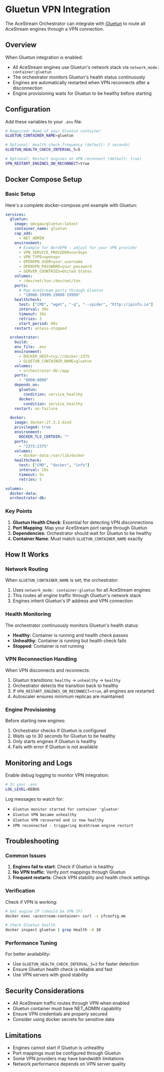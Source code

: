 # Gluetun VPN Integration

The AceStream Orchestrator can integrate with [Gluetun](https://github.com/qdm12/gluetun) to route all AceStream engines through a VPN connection.

## Overview

When Gluetun integration is enabled:
- All AceStream engines use Gluetun's network stack via `network_mode: container:gluetun`
- The orchestrator monitors Gluetun's health status continuously
- Engines are automatically restarted when VPN reconnects after a disconnection
- Engine provisioning waits for Gluetun to be healthy before starting

## Configuration

Add these variables to your `.env` file:

```bash
# Required: Name of your Gluetun container
GLUETUN_CONTAINER_NAME=gluetun

# Optional: Health check frequency (default: 5 seconds)
GLUETUN_HEALTH_CHECK_INTERVAL_S=5

# Optional: Restart engines on VPN reconnect (default: true)
VPN_RESTART_ENGINES_ON_RECONNECT=true
```

## Docker Compose Setup

### Basic Setup

Here's a complete docker-compose.yml example with Gluetun:

```yaml
services:
  gluetun:
    image: qmcgaw/gluetun:latest
    container_name: gluetun
    cap_add:
      - NET_ADMIN
    environment:
      # Example for NordVPN - adjust for your VPN provider
      - VPN_SERVICE_PROVIDER=nordvpn
      - VPN_TYPE=openvpn
      - OPENVPN_USER=your_username
      - OPENVPN_PASSWORD=your_password
      - SERVER_COUNTRIES=United States
    volumes:
      - /dev/net/tun:/dev/net/tun
    ports:
      # Map AceStream ports through Gluetun
      - "19000-19999:19000-19999"
    healthcheck:
      test: ["CMD", "wget", "-q", "--spider", "http://ipinfo.io"]
      interval: 30s
      timeout: 10s
      retries: 3
      start_period: 60s
    restart: unless-stopped

  orchestrator:
    build: .
    env_file: .env
    environment:
      - DOCKER_HOST=tcp://docker:2375
      - GLUETUN_CONTAINER_NAME=gluetun
    volumes:
      - orchestrator-db:/app
    ports:
      - "8000:8000"
    depends_on:
      gluetun:
        condition: service_healthy
      docker:
        condition: service_healthy
    restart: on-failure

  docker:
    image: docker:27.3.1-dind
    privileged: true
    environment:
      DOCKER_TLS_CERTDIR: ""
    ports:
      - "2375:2375"
    volumes:
      - docker-data:/var/lib/docker
    healthcheck:
      test: ["CMD", "docker", "info"]
      interval: 10s
      timeout: 5s
      retries: 5

volumes:
  docker-data:
  orchestrator-db:
```

### Key Points

1. **Gluetun Health Check**: Essential for detecting VPN disconnections
2. **Port Mapping**: Map your AceStream port range through Gluetun
3. **Dependencies**: Orchestrator should wait for Gluetun to be healthy
4. **Container Name**: Must match `GLUETUN_CONTAINER_NAME` exactly

## How It Works

### Network Routing

When `GLUETUN_CONTAINER_NAME` is set, the orchestrator:
1. Uses `network_mode: container:gluetun` for all AceStream engines
2. This routes all engine traffic through Gluetun's network stack
3. Engines inherit Gluetun's IP address and VPN connection

### Health Monitoring

The orchestrator continuously monitors Gluetun's health status:
- **Healthy**: Container is running and health check passes
- **Unhealthy**: Container is running but health check fails
- **Stopped**: Container is not running

### VPN Reconnection Handling

When VPN disconnects and reconnects:
1. Gluetun transitions: `healthy` → `unhealthy` → `healthy`
2. Orchestrator detects the transition back to healthy
3. If `VPN_RESTART_ENGINES_ON_RECONNECT=true`, all engines are restarted
4. Autoscaler ensures minimum replicas are maintained

### Engine Provisioning

Before starting new engines:
1. Orchestrator checks if Gluetun is configured
2. Waits up to 30 seconds for Gluetun to be healthy
3. Only starts engines if Gluetun is healthy
4. Fails with error if Gluetun is not available

## Monitoring and Logs

Enable debug logging to monitor VPN integration:

```bash
# In your .env
LOG_LEVEL=DEBUG
```

Log messages to watch for:
- `Gluetun monitor started for container 'gluetun'`
- `Gluetun VPN became unhealthy`
- `Gluetun VPN recovered and is now healthy`
- `VPN reconnected - triggering AceStream engine restart`

## Troubleshooting

### Common Issues

1. **Engines fail to start**: Check if Gluetun is healthy
2. **No VPN traffic**: Verify port mappings through Gluetun
3. **Frequent restarts**: Check VPN stability and health check settings

### Verification

Check if VPN is working:
```bash
# Get engine IP (should be VPN IP)
docker exec <acestream-container> curl -s ifconfig.me

# Check Gluetun health
docker inspect gluetun | grep Health -A 10
```

### Performance Tuning

For better availability:
- Use `GLUETUN_HEALTH_CHECK_INTERVAL_S=3` for faster detection
- Ensure Gluetun health check is reliable and fast
- Use VPN servers with good stability

## Security Considerations

- All AceStream traffic routes through VPN when enabled
- Gluetun container must have NET_ADMIN capability
- Ensure VPN credentials are properly secured
- Consider using docker secrets for sensitive data

## Limitations

- Engines cannot start if Gluetun is unhealthy
- Port mappings must be configured through Gluetun
- Some VPN providers may have bandwidth limitations
- Network performance depends on VPN server quality